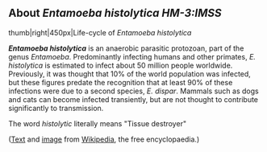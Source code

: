 About *Entamoeba histolytica HM-3:IMSS* 
---------------------------------------



thumb\|right\|450px\|Life-cycle of *Entamoeba histolytica*

***Entamoeba histolytica*** is an anaerobic parasitic protozoan, part of
the genus *Entamoeba*. Predominantly infecting humans and other
primates, *E. histolytica* is estimated to infect about 50 million
people worldwide. Previously, it was thought that 10% of the world
population was infected, but these figures predate the recognition that
at least 90% of these infections were due to a second species, *E.
dispar*. Mammals such as dogs and cats can become infected transiently,
but are not thought to contribute significantly to transmission.

The word *histolytic* literally means \"Tissue destroyer\"

([Text](http://en.wikipedia.org/wiki/Entamoeba_histolytica) and
[image](https://en.wikipedia.org/wiki/File:Entamoeba_histolytica_in_blood.jpg)
from [Wikipedia](http://en.wikipedia.org/), the free encyclopaedia.)
